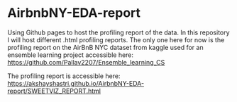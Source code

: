 # AirbnbNY-EDA-report

Using Github pages to host the profiling report of the data. In this repository I will host different .html profiling reports. The only one here for now is the profiling report on the AirBnB NYC dataset from kaggle used for an ensemble learning project accessible here: https://github.com/Pallav2207/Ensemble_learning_CS

The profiling report is accessible here: https://akshayshastri.github.io/AirbnbNY-EDA-report/SWEETVIZ_REPORT.html
